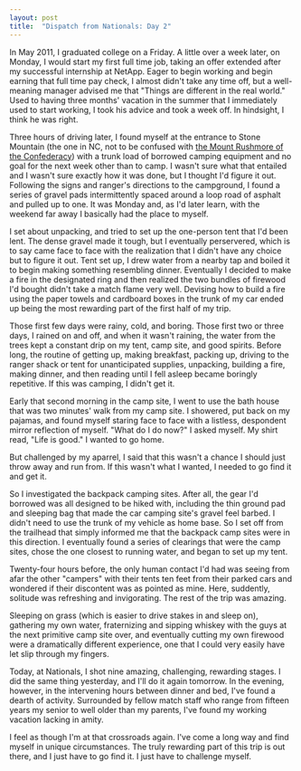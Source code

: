 ```yaml
---
layout: post
title:  "Dispatch from Nationals: Day 2"
---
```


In May 2011, I graduated college on a Friday. A little over a week later, on Monday, I would start my first full time job, taking an offer extended after my successful internship at NetApp. Eager to begin working and begin earning that full time pay check, I almost didn't take any time off, but a well-meaning manager advised me that "Things are different in the real world." Used to having three months' vacation in the summer that I immediately used to start working, I took his advice and took a week off. In hindsight, I think he was right.

Three hours of driving later, I found myself at the entrance to Stone Mountain (the one in NC, not to be confused with [the Mount Rushmore of the Confederacy](http://en.wikipedia.org/wiki/Stone_Mountain)) with a trunk load of borrowed camping equipment and no goal for the next week other than to camp. I wasn't sure what that entailed and I wasn't sure exactly how it was done, but I thought I'd figure it out. Following the signs and ranger's directions to the campground, I found a series of gravel pads intermittently spaced around a loop road of asphalt and pulled up to one. It was Monday and, as I'd later learn, with the weekend far away I basically had the place to myself.

I set about unpacking, and tried to set up the one-person tent that I'd been lent. The dense gravel made it tough, but I eventually perservered, which is to say came face to face with the realization that I didn't have any choice but to figure it out. Tent set up, I drew water from a nearby tap and boiled it to begin making something resembling dinner. Eventually I decided to make a fire in the designated ring and then realized the two bundles of firewood I'd bought didn't take a match flame very well. Devising how to build a fire using the paper towels and cardboard boxes in the trunk of my car ended up being the most rewarding part of the first half of my trip. 

Those first few days were rainy, cold, and boring. Those first two or three days, I rained on and off, and when it wasn't raining, the water from the trees kept a constant drip on my tent, camp site, and good spirits. Before long, the routine of getting up, making breakfast, packing up,  driving to the ranger shack or tent for unanticipated supplies, unpacking, building a fire, making dinner, and then reading until I fell asleep became boringly repetitive. If this was camping, I didn't get it. 

Early that second morning in the camp site, I went to use the bath house that was two minutes' walk from my camp site. I showered, put back on my pajamas, and found myself staring face to face with a listless, despondent mirror reflection of myself. "What do I do now?" I asked myself. My shirt read, "Life is good." I wanted to go home. 

But challenged by my aparrel, I said that this wasn't a chance I should just throw away and run from. If this wasn't what I wanted, I needed to go find it and get it. 

So I investigated the backpack camping sites. After all, the gear I'd borrowed was all designed to be hiked with, including the thin ground pad and sleeping bag that made the car camping site's gravel feel barbed. I didn't need to use the trunk of my vehicle as home base. So I set off from the trailhead that simply informed me that the backpack camp sites were in this direction. I eventually found a series of clearings that were the camp sites, chose the one closest to running water, and began to set up my tent. 

Twenty-four hours before, the only human contact I'd had was seeing from afar the other "campers" with their tents ten feet from their parked cars and wondered if their discontent was as pointed as mine. Here, suddently, solitude was refreshing and invigorating. The rest of the trip was amazing. 

Sleeping on grass (which is easier to drive stakes in and sleep on), gathering my own water, fraternizing and sipping whiskey with the guys at the next primitive camp site over, and eventually cutting my own firewood were a dramatically different experience, one that I could very easily have let slip through my fingers. 

Today, at Nationals, I shot nine amazing, challenging, rewarding stages. I did the same thing yesterday, and I'll do it again tomorrow. In the evening, however, in the intervening hours between dinner and bed, I've found a dearth of activity. Surrounded by fellow match staff who range from fifteen years my senior to well older than my parents, I've found my working vacation lacking in amity. 

I feel as though I'm at that crossroads again. I've come a long way and find myself in unique circumstances. The truly rewarding part of this trip is out there, and I just have to go find it. I just have to challenge myself.
